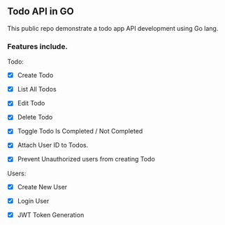 ## Todo API in GO

This public repo demonstrate a todo app API development using Go lang.

### Features include.

Todo:

- [x] Create Todo 
- [x] List All Todos 
- [x] Edit Todo 
- [x] Delete Todo 
- [x] Toggle Todo Is Completed / Not Completed
- [x] Attach User ID to Todos.
- [x] Prevent Unauthorized users from creating Todo
  

Users:

- [x] Create New User 
- [x] Login User
- [x] JWT Token Generation

